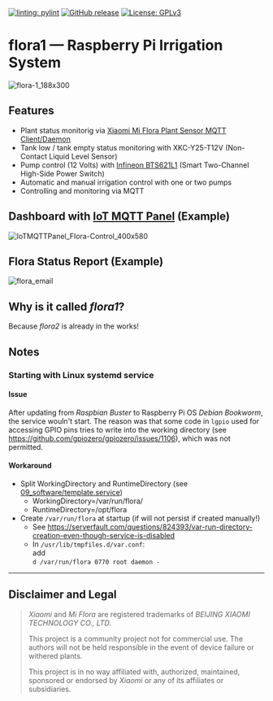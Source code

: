 [![linting: pylint](https://github.com/matthias-bs/flora1/actions/workflows/pylint.yml/badge.svg)](https://github.com/matthias-bs/flora1/actions/workflows/pylint.yml)
[![GitHub release](https://img.shields.io/github/release/matthias-bs/flora1?maxAge=3600)](https://github.com/matthias-bs/flora1/releases)
[![License: GPLv3](https://img.shields.io/badge/license-GPLv3-green)](https://github.com/matthias-bs/flora1/blob/main/LICENSE)

# flora1 &mdash; Raspberry Pi Irrigation System


![flora-1_188x300](https://user-images.githubusercontent.com/83612361/120393655-9590ad80-c332-11eb-8bba-2d2cbcf6389f.jpg)


## Features
* Plant status monitorig via [Xiaomi Mi Flora Plant Sensor MQTT Client/Daemon](https://github.com/ThomDietrich/miflora-mqtt-daemon)
* Tank low / tank empty status monitoring with XKC-Y25-T12V (Non-Contact Liquid Level Sensor)
* Pump control (12 Volts) with [Infineon BTS621L1](https://www.infineon.com/cms/en/product/power/smart-low-side-high-side-switches/high-side-switches/classic-profet-12v-automotive-smart-high-side-switch/bts621l1-e3128a/) (Smart Two-Channel High-Side Power Switch)
* Automatic and manual irrigation control with one or two pumps
* Controlling and monitoring via MQTT 


## Dashboard with [IoT MQTT Panel](https://snrlab.in/iot/iot-mqtt-panel-user-guide) (Example)

![IoTMQTTPanel_Flora-Control_400x580](https://user-images.githubusercontent.com/83612361/120223811-7adf0b80-c242-11eb-98a7-2d18f1335ca9.png)

## Flora Status Report (Example)

![flora_email](https://user-images.githubusercontent.com/83612361/120225128-f5108f80-c244-11eb-9133-0f7b753c0b68.png)

## Why is it called _flora1_?

Because _flora2_ is already in the works!

## Notes

### Starting with Linux systemd service

#### Issue

After updating from *Raspbian Buster* to Raspberry Pi OS *Debian Bookworm*, the service wouln't start. The reason was that some code in `lgpio` used for accessing GPIO pins tries to write into the working directory (see https://github.com/gpiozero/gpiozero/issues/1106), which was not permitted.

#### Workaround

* Split WorkingDirectory and RuntimeDirectory (see [09_software/template.service](https://github.com/matthias-bs/Flora1/blob/2-starting-via-linux-systemd-service-fails/09_software/template.service))
  * WorkingDirectory=/var/run/flora/
  * RuntimeDirectory=/opt/flora
* Create `/var/run/flora` at startup (if will not persist if created manually!)
  * See https://serverfault.com/questions/824393/var-run-directory-creation-even-though-service-is-disabled
  * In `/usr/lib/tmpfiles.d/var.conf`:<br>
    add<br>
    `d /var/run/flora 0770 root daemon -`

----

## Disclaimer and Legal

> *Xiaomi* and *Mi Flora* are registered trademarks of *BEIJING XIAOMI TECHNOLOGY CO., LTD.*
>
> This project is a community project not for commercial use.
> The authors will not be held responsible in the event of device failure or withered plants.
>
> This project is in no way affiliated with, authorized, maintained, sponsored or endorsed by *Xiaomi* or any of its affiliates or subsidiaries.

